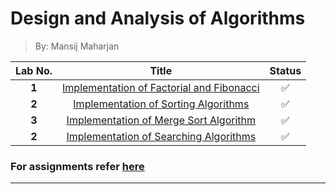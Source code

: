 # Design and Analysis of Algorithms

> By: Mansij Maharjan

| **Lab No.** |                  **Title**                    | **Status** |
| :---------: | :--------------------------------------------:| :--------: |
|    **1**    | [Implementation of Factorial and Fibonacci]   |     ✅     |
|    **2**    |   [Implementation of Sorting Algorithms]      |     ✅     |
|    **3**    |   [Implementation of Merge Sort Algorithm]    |     ✅     |
|    **2**    |   [Implementation of Searching Algorithms]    |     ✅     |

### For assignments refer [here](https://github.com/mansijmaharzn/daa-lab/tree/main/assignment)

---

[Implementation of Factorial and Fibonacci]: https://github.com/mansijmaharzn/daa-lab/tree/main/lab-1
[Implementation of Sorting Algorithms]: https://github.com/mansijmaharzn/daa-lab/tree/main/lab-2
[Implementation of Merge Sort Algorithm]: https://github.com/mansijmaharzn/daa-lab/tree/main/lab-3
[Implementation of Searching Algorithms]: https://github.com/mansijmaharzn/daa-lab/tree/main/lab-4
